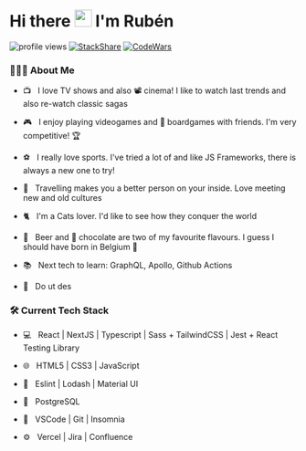 # Hi there <img src="https://c.tenor.com/SNL9_xhZl9oAAAAi/waving-hand-joypixels.gif" width="30"> I'm Rubén

<img src="https://gpvc.arturio.dev/rubenprodev" alt="profile views"> [![StackShare](https://img.shields.io/badge/Tech-stack-blue)](https://stackshare.io/rubenprodev/my-stack)  [![CodeWars](https://www.codewars.com/users/rubenprodev/badges/small)](https://www.codewars.com/users/rubenprodev)

<!--![](https://img.shields.io/badge/Exp-7yrs-red)-->

<h3> 👨🏻‍💻 About Me </h3>

- 📺 &nbsp; I love TV shows and also 📽️ cinema! I like to watch last trends and also re-watch classic sagas

- 🎮 &nbsp; I enjoy playing videogames and 🎲 boardgames with friends. I'm very competitive! 🏆

- ⚽ &nbsp; I really love sports. I've tried a lot of and like JS Frameworks, there is always a new one to try!

- 🛫 &nbsp; Travelling makes you a better person on your inside. Love meeting new and old cultures

- 🐈 &nbsp; I'm a Cats lover. I'd like to see how they conquer the world

- 🍺 &nbsp; Beer and 🍫 chocolate are two of my favourite flavours. I guess I should have born in Belgium 🤔  

- 📚 &nbsp; Next tech to learn: GraphQL, Apollo, Github Actions

- 💬 &nbsp; Do ut des

<h3>🛠 Current Tech Stack</h3>

- 💻 &nbsp; React | NextJS | Typescript | Sass + TailwindCSS | Jest + React Testing Library

- 🌐 &nbsp; HTML5 | CSS3 | JavaScript

- 💅 &nbsp; Eslint | Lodash | Material UI

- 💾 &nbsp; PostgreSQL

- 🔧 &nbsp; VSCode | Git | Insomnia

- ⚙️ &nbsp; Vercel | Jira | Confluence

<!--
### 🤝🏻 Connect with me

[<img src="icons/twitter.svg" width="35px"/>](https://twitter.com/rubenprodev)  &nbsp;
[<img src="icons/instagram.svg" width="35px"/>](https://www.instagram.com/rubenprodev/)  &nbsp;
[<img src="icons/linkedin.svg" width="35px"/>](https://www.linkedin.com/in/rubenpr/)

<hr>

<details>
<summary>⬅️ Don't click in here ⚠️</summary>
<br>
&nbsp;&nbsp;&nbsp; 😠 I warned you already...
<br>
&nbsp;&nbsp;&nbsp; 🐛 Now you've found a bug! Who's gonna fix it now?
<br>
&nbsp;&nbsp;&nbsp; 😆 "If something works, don't touch it"
</details>
-->
